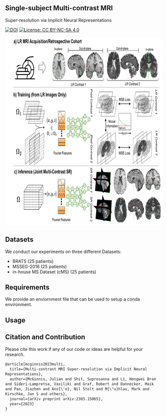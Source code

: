 ## Single-subject Multi-contrast MRI
Super-resolution via Implicit Neural
Representations

[![DOI](https://img.shields.io/badge/arXiv-https%3A%2F%2Fdoi.org%2F10.48550%2FarXiv.2303.15065-B31B1B)](https://doi.org/10.48550/arXiv.2303.15065) [![License: CC BY-NC-SA 4.0](https://img.shields.io/badge/License-CC%20BY--NC--SA%204.0-lightgrey.svg)](https://creativecommons.org/licenses/by-nc-sa/4.0/)

<img src="figures/overview_miccai.png" alt="Overview" width="858" height="608" title="Overview">


## Datasets

We conduct our experiments on three different Datasets:

- BRATS (25 patients)
- MSSEG-2016 (25 patients)
- in-house MS Dataset (cMS) (25 patients)


## Requirements

We provide an enviornment file that can be used to setup a conda environment.


## Usage





## Citation and Contribution

Please cite this work if any of our code or ideas are helpful for your research.

```
@article{mcginnis2023multi,
  title={Multi-contrast MRI Super-resolution via Implicit Neural Representations},
  author={McGinnis, Julian and Shit, Suprosanna and Li, Hongwei Bran and Sideri-Lampretsa, Vasiliki and Graf, Robert and Dannecker, Maik and Pan, Jiazhen and Ans{\'o}, Nil Stolt and M{\"u}hlau, Mark and Kirschke, Jan S and others},
  journal={arXiv preprint arXiv:2303.15065},
  year={2023}
}
```

